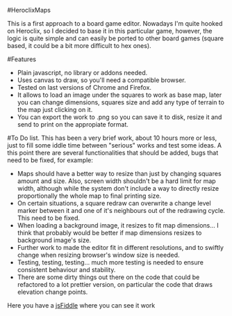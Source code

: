 #HeroclixMaps

This is a first approach to a board game editor. Nowadays I'm quite hooked on Heroclix, so I decided to base it in this particular game, however, the logic is quite simple and can easily be ported to other board games (square based, it could be a bit more difficult to hex ones).

#Features
<ul>
  <li>Plain javascript, no library or addons needed.</li>
  <li>Uses canvas to draw, so you'll need a compatible browser.</li>
  <li>Tested on last versions of Chrome and Firefox.</li>
  <li>It allows to load an image under the squares to work as base map, later you can change dimensions, squares size and add any type of terrain to the map just clicking on it.</li>
  <li>You can export the work to .png so you can save it to disk, resize it and send to print on the appropiate format.</li>
</ul>

#To Do list.
This has been a very brief work, about 10 hours more or less, just to fill some iddle time between "serious" works and test some ideas. A this point there are several functionalities that should be added, bugs that need to be fixed, for example:
<ul>
  <li>Maps should have a better way to resize than just by changing squares amount and size. Also, screen width shouldn't be a hard limit for map width, although while the system don't include a way to directly resize proportionally the whole map to final printing size.</li>
  <li>On certain situations, a square redraw can overwrite a change level marker between it and one of it's neighbours out of the redrawing cycle. This need to be fixed.</li>
  <li>When loading a background image, it resizes to fit map dimensions... I think that probably would be better if map dimensions resizes to background image's size.</li>
  <li>Further work to made the editor fit in different resolutions, and to swiftly change when resizing browser's window size is needed.
  <li>Testing, testing, testing... much more testing is needed to ensure consistent behaviour and stability.</li>
  <li>There are some dirty things out there on the code that could be refactored to a lot prettier version, on particular the code that draws elevation change points.
</ul>

Here you have a <a href="https://jsfiddle.net/bardobrave/kojLmojz/embedded/result/">jsFiddle</a> where you can see it work
